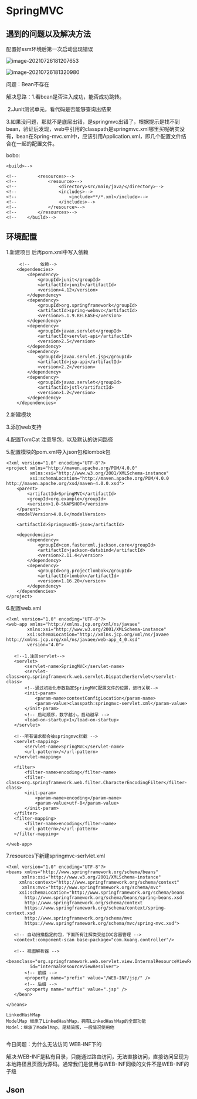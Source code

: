 # SpringMVC

## 遇到的问题以及解决方法

配置好ssm环境后第一次启动出现错误

![image-20210726181207653](../public/assets/img/image-20210726181207653.png)



![image-20210726181320980](../public/assets/img/image-20210726181320980.png)

问题：Bean不存在

解决思路：1.看bean是否注入成功，能否成功跳转。

​					2.Junit测试单元，看代码是否能够查询出结果

​					3.如果没问题，那就不是底层出错，是springmvc出错了，根据提示是找不到bean，验证后发现，web中引用的classpath是springmvc.xml哪里买呢确实没有，bean在Spring-mvc.xml中，应该引用Application.xml，即几个配置文件结合在一起的配置文件。

bobo:

```
<build>-->

<!--        <resources>-->
<!--            <resource>-->
<!--                <directory>src/main/java/</directory>-->
<!--                <includes>-->
<!--                    <include>**/*.xml</include>-->
<!--                </includes>-->
<!--            </resource>-->
<!--        </resources>-->
<!--    </build>-->
```



## 环境配置

1.新建项目 后再pom.xml中写入依赖

```
  	 <!--    依赖-->
    <dependencies>
        <dependency>
            <groupId>junit</groupId>
            <artifactId>junit</artifactId>
            <version>4.12</version>
        </dependency>
        <dependency>
            <groupId>org.springframework</groupId>
            <artifactId>spring-webmvc</artifactId>
            <version>5.1.9.RELEASE</version>
        </dependency>
        <dependency>
            <groupId>javax.servlet</groupId>
            <artifactId>servlet-api</artifactId>
            <version>2.5</version>
        </dependency>
        <dependency>
            <groupId>javax.servlet.jsp</groupId>
            <artifactId>jsp-api</artifactId>
            <version>2.2</version>
        </dependency>
        <dependency>
            <groupId>javax.servlet</groupId>
            <artifactId>jstl</artifactId>
            <version>1.2</version>
        </dependency>
    </dependencies>
```

2.新建模块

3.添加web支持

4.配置TomCat 注意导包，以及默认的访问路径

5.配置模块的pom.xml导入json包和lombok包

```
<?xml version="1.0" encoding="UTF-8"?>
<project xmlns="http://maven.apache.org/POM/4.0.0"
         xmlns:xsi="http://www.w3.org/2001/XMLSchema-instance"
         xsi:schemaLocation="http://maven.apache.org/POM/4.0.0 http://maven.apache.org/xsd/maven-4.0.0.xsd">
    <parent>
        <artifactId>SpringMVC</artifactId>
        <groupId>org.example</groupId>
        <version>1.0-SNAPSHOT</version>
    </parent>
    <modelVersion>4.0.0</modelVersion>

    <artifactId>Springmvc05-json</artifactId>

    <dependencies>
        <dependency>
            <groupId>com.fasterxml.jackson.core</groupId>
            <artifactId>jackson-databind</artifactId>
            <version>2.11.4</version>
        </dependency>
        <dependency>
            <groupId>org.projectlombok</groupId>
            <artifactId>lombok</artifactId>
            <version>1.16.20</version>
        </dependency>
    </dependencies>
</project>
```

6.配置web.xml

```
<?xml version="1.0" encoding="UTF-8"?>
<web-app xmlns="http://xmlns.jcp.org/xml/ns/javaee"
        xmlns:xsi="http://www.w3.org/2001/XMLSchema-instance"
        xsi:schemaLocation="http://xmlns.jcp.org/xml/ns/javaee http://xmlns.jcp.org/xml/ns/javaee/web-app_4_0.xsd"
        version="4.0">

   <!--1.注册servlet-->
   <servlet>
       <servlet-name>SpringMVC</servlet-name>
       <servlet-class>org.springframework.web.servlet.DispatcherServlet</servlet-class>
       <!--通过初始化参数指定SpringMVC配置文件的位置，进行关联-->
       <init-param>
           <param-name>contextConfigLocation</param-name>
           <param-value>classpath:springmvc-servlet.xml</param-value>
       </init-param>
       <!-- 启动顺序，数字越小，启动越早 -->
       <load-on-startup>1</load-on-startup>
   </servlet>

   <!--所有请求都会被springmvc拦截 -->
   <servlet-mapping>
       <servlet-name>SpringMVC</servlet-name>
       <url-pattern>/</url-pattern>
   </servlet-mapping>

   <filter>
       <filter-name>encoding</filter-name>
       <filter-class>org.springframework.web.filter.CharacterEncodingFilter</filter-class>
       <init-param>
           <param-name>encoding</param-name>
           <param-value>utf-8</param-value>
       </init-param>
   </filter>
   <filter-mapping>
       <filter-name>encoding</filter-name>
       <url-pattern>/</url-pattern>
   </filter-mapping>

</web-app>
```



7.resources下新建springmvc-serlvlet.xml

```
<?xml version="1.0" encoding="UTF-8"?>
<beans xmlns="http://www.springframework.org/schema/beans"
      xmlns:xsi="http://www.w3.org/2001/XMLSchema-instance"
     xmlns:context="http://www.springframework.org/schema/context"
      xmlns:mvc="http://www.springframework.org/schema/mvc"
     xsi:schemaLocation="http://www.springframework.org/schema/beans
       http://www.springframework.org/schema/beans/spring-beans.xsd
       http://www.springframework.org/schema/context
       https://www.springframework.org/schema/context/spring-context.xsd
       http://www.springframework.org/schema/mvc
       https://www.springframework.org/schema/mvc/spring-mvc.xsd">

   <!-- 自动扫描指定的包，下面所有注解类交给IOC容器管理 -->
   <context:component-scan base-package="com.kuang.controller"/>

   <!-- 视图解析器 -->
   <beanclass="org.springframework.web.servlet.view.InternalResourceViewResolver"
         id="internalResourceViewResolver">
       <!-- 前缀 -->
       <property name="prefix" value="/WEB-INF/jsp/" />
       <!-- 后缀 -->
       <property name="suffix" value=".jsp" />
   </bean>

</beans>
```



```
LinkedHashMap
ModelMap 继承了LinkedHashMap，拥有LinkedHashMap的全部功能
Model：继承了ModelMap，是精简版，一般情况使用他


```

今日问题：为什么无法访问 WEB-INF下的

​		解决:WEB-INF是私有目录，只能通过路由访问，无法直接访问，直接访问呈现为本地路径且页面为源码。通常我们是使用与WEB-INF同级的文件不是WEB-INF的子级



## Json

<script src="index.jsp"/>这个地方是错误的，虽然不会报错但确实是引用不到src的文件的，因为script不支持单闭合



JS和Json的相互转化

```
var user={
    name:"李浩",
    age:20,
    sex:"男"
}
console.log(user);

//将js对象转化为json对象
var json=JSON.stringify(user);
console.log(json);
console.log(user);

//将json对象转化为js对象
var obj=JSON.parse(json);
console.log(obj);
```

## Mysql建库

```
CREATE DATABASE `ssmbuild`;

USE `ssmbuild`;

CREATE TABLE `books`(
`bookID` INT(10) NOT NULL AUTO_INCREMENT COMMENT 书id,
`bookName` VARCHAR(100) NOT NULL COMMENT 书名,
`bookCounts` INT(11) NOT NULL COMMENT 数量,
`detail` VARCHAR(200) NOT NULL COMMENT 描述,
KEY `bookID`(`bookID`)
)ENGINE=INNODB DEFAULT CHARSET=utf8;

INSERT INTO `books`(`bookID`,`bookName`,`bookCounts`,`detail`) VALUES
(1,Java,1,从入门到放弃),
(2,MySQL,10,从删库到跑路),
(3,Linux,5,从进门到进牢);
```

报错：![image-20210725192359000](../public/assets/img/image-20210725192359000.png)

解决：需要将 书id 改为  '书id' 运行即可。